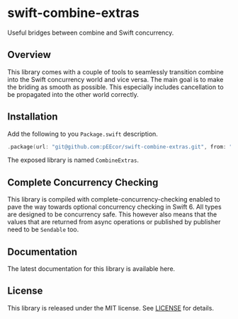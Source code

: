 # swift-combine-extras

Useful bridges between combine and Swift concurrency.

## Overview

This library comes with a couple of tools to seamlessly transition combine into the Swift
concurrency world and vice versa. The main goal is to make the briding as smooth as possible. This
especially includes cancellation to be propagated into the other world correctly.

## Installation

Add the following to you `Package.swift` description.

```Swift
.package(url: "git@github.com:pEEcor/swift-combine-extras.git", from: "0.1.0")
```

The exposed library is named `CombineExtras`.

## Complete Concurrency Checking

This library is compiled with complete-concurrency-checking enabled to pave the way towards
optional concurrency checking in Swift 6. All types are designed to be concurrency safe. This
however also means that the values that are returned from async operations or published by publisher
need to be `Sendable` too.

## Documentation

The latest documentation for this library is available here.

## License

This library is released under the MIT license. See [LICENSE](LICENSE) for details.
